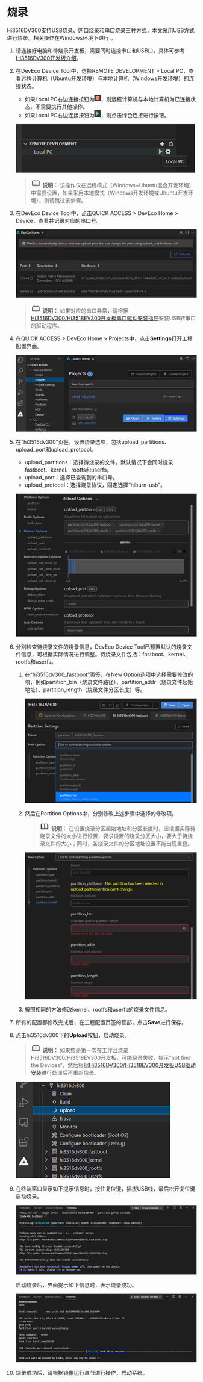 # 烧录


Hi3516DV300支持USB烧录、网口烧录和串口烧录三种方式，本文采用USB方式进行烧录。相关操作在Windows环境下进行 。


1. 请连接好电脑和待烧录开发板，需要同时连接串口和USB口，具体可参考[Hi3516DV300开发板介绍](https://gitee.com/openharmony/docs/blob/master/zh-cn/device-dev/quick-start/quickstart-lite-introduction-hi3516.md)。

2. 在DevEco Device Tool中，选择REMOTE DEVELOPMENT &gt; Local PC，查看远程计算机（Ubuntu开发环境）与本地计算机（Windows开发环境）的连接状态。

   - 如果Local PC右边连接按钮为![zh-cn_image_0000001261315939](figures/zh-cn_image_0000001261315939.png)，则远程计算机与本地计算机为已连接状态，不需要执行其他操作。
   - 如果Local PC右边连接按钮为![zh-cn_image_0000001261515989](figures/zh-cn_image_0000001261515989.png)，则点击绿色连接进行按钮。

   ![zh-cn_image_0000001261395999](figures/zh-cn_image_0000001261395999.png)

   > ![icon-note.gif](public_sys-resources/icon-note.gif) **说明：**
   > 该操作仅在远程模式（Windows+Ubuntu混合开发环境）中需要设置，如果采用本地模式（Windows开发环境或Ubuntu开发环境），则请跳过该步骤。

3. 在DevEco Device Tool中，点击QUICK ACCESS &gt; DevEco Home &gt; Device，查看并记录对应的串口号。

   ![zh-cn_image_0000001216516128](figures/zh-cn_image_0000001216516128.png)

   > ![icon-note.gif](public_sys-resources/icon-note.gif) **说明：**
   > 如果对应的串口异常，请根据[Hi3516DV300/Hi3518EV300开发板串口驱动安装指导](https://device.harmonyos.com/cn/docs/documentation/guide/hi3516_hi3518-drivers-0000001050743695)安装USB转串口的驱动程序。

4. 在QUICK ACCESS &gt; DevEco Home &gt; Projects中，点击**Settings**打开工程配置界面。

   ![zh-cn_image_0000001198566364](figures/zh-cn_image_0000001198566364.png)

5. 在“hi3516dv300”页签，设置烧录选项，包括upload_partitions、upload_port和upload_protocol。

   - upload_partitions：选择待烧录的文件，默认情况下会同时烧录fastboot、kernel、rootfs和userfs。
   - upload_port：选择已查询到的串口号。
   - upload_protocol：选择烧录协议，固定选择“hiburn-usb”。

   ![zh-cn_image_0000001223190441](figures/zh-cn_image_0000001223190441.png)

6. 分别检查待烧录文件的烧录信息，DevEco Device Tool已预置默认的烧录文件信息，可根据实际情况进行调整。待烧录文件包括：fastboot、kernel、rootfs和userfs。

   1. 在“hi3516dv300_fastboot”页签，在New Option选项中选择需要修改的项，例如partition_bin（烧录文件路径）、partition_addr（烧录文件起始地址）、partition_length（烧录文件分区长度）等。

       ![zh-cn_image_0000001198889702](figures/zh-cn_image_0000001198889702.png)

   2. 然后在Partition Options中，分别修改上述步骤中选择的修改项。

       > ![icon-note.gif](public_sys-resources/icon-note.gif) **说明：**
       > 在设置烧录分区起始地址和分区长度时，应根据实际待烧录文件的大小进行设置，要求设置的烧录分区大小，要大于待烧录文件的大小；同时，各烧录文件的分区地址设置不能出现重叠。

       ![zh-cn_image_0000001243290907](figures/zh-cn_image_0000001243290907.png)

   3. 按照相同的方法修改kernel、rootfs和userfs的烧录文件信息。

7. 所有的配置都修改完成后，在工程配置页签的顶部，点击**Save**进行保存。

8. 点击hi3516dv300下的**Upload**按钮，启动烧录。

   > ![icon-note.gif](public_sys-resources/icon-note.gif) **说明：**
   > 如果您是第一次在工作台烧录Hi3516DV300/Hi3518EV300开发板，可能烧录失败，提示“not find the Devices”，然后根据[Hi3516DV300/Hi3518EV300开发板USB驱动安装](https://device.harmonyos.com/cn/docs/documentation/guide/usb_driver-0000001058690393)进行处理后再重新烧录。

   ![zh-cn_image_0000001267231481](figures/zh-cn_image_0000001267231481.png)

9. 在终端窗口显示如下提示信息时，按住复位键，插拔USB线，最后松开复位键启动烧录。

   ![zh-cn_image_0000001114129426](figures/zh-cn_image_0000001114129426.png)

   启动烧录后，界面提示如下信息时，表示烧录成功。

   ![zh-cn_image_0000001160649343](figures/zh-cn_image_0000001160649343.png)

10. 烧录成功后，请根据镜像运行章节进行操作，启动系统。
